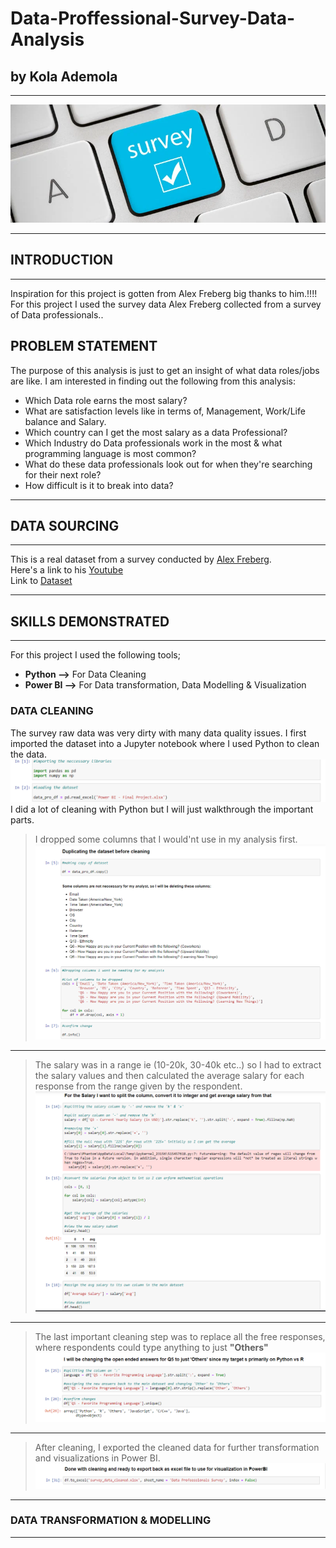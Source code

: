 # Data-Proffessional-Survey-Data-Analysis
## by Kola Ademola
___
![](images/survey.jpg)
___
## INTRODUCTION
___
Inspiration for this project is gotten from Alex Freberg big thanks to him.!!!! For this project I used the survey data Alex Freberg collected from a survey of Data professionals.. 

## PROBLEM STATEMENT
The purpose of this analysis is just to get an insight of what data roles/jobs are like. I am interested in finding out the following from this analysis:
* Which Data role earns the most salary?
* What are satisfaction levels like in terms of, Management, Work/Life balance and Salary.
* Which country can I get the most salary as a data Professional?
* Which Industry do Data professionals work in the most & what programming language is most common?
* What do these data professionals look out for when they're searching for their next role?
* How difficult is it to break into data?

___
## DATA SOURCING
___
This is a real dataset from a survey conducted by [Alex Freberg](https://www.youtube.com/@AlexTheAnalyst).  
Here's a link to his [Youtube](https://www.youtube.com/@AlexTheAnalyst)  
Link to [Dataset](https://github.com/AlexTheAnalyst/Power-BI/blob/main/Power%20BI%20-%20Final%20Project.xlsx)
___
## SKILLS DEMONSTRATED
___
For this project I used the following tools;
* **Python -->** For Data Cleaning
* **Power BI -->** For Data transformation, Data Modelling & Visualization
  
### DATA CLEANING
The survey raw data was very dirty with many data quality issues. I first imported the dataset into a Jupyter notebook where I used Python to clean the data.  
![](images/python_import.png)  
I did a lot of cleaning with Python but I will just walkthrough the important parts.  
> I dropped some columns that I would'nt use in my analysis first.
![](images/drop_col.png)
___
> The salary was in a range ie (10-20k, 30-40k etc..) so I had to extract the salary values and then calculated the average salary for each response from the range given by the respondent.  
![](images/get_salary.png)
___
> The last important cleaning step was to replace all the free responses, where respondents could type anything to just **"Others"**
![](images/other_cleaning.png)
___
> After cleaning, I exported the cleaned data for further transformation and visualizations in Power BI.
![](images/export_clean_data.png)
___
### DATA TRANSFORMATION & MODELLING
___
